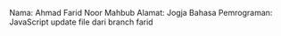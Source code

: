 Nama: Ahmad Farid Noor Mahbub
Alamat: Jogja
Bahasa Pemrograman: JavaScript
update file dari branch farid